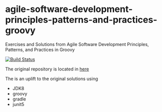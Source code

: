 # agile-software-development-principles-patterns-and-practices-groovy
Exercises and Solutions from Agile Software Development Principles, Patterns, and Practices in Groovy

[![Build Status](https://travis-ci.org/thomashan/agile-software-development-principles-patterns-and-practices-groovy.svg?branch=master)](https://travis-ci.org/thomashan/agile-software-development-principles-patterns-and-practices-groovy)

The original repository is located in [here](https://github.com/unclebob/PPP)

The is an uplift to the original solutions using
* JDK8
* groovy
* gradle
* junit5

